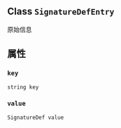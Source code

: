 

## Class  `SignatureDefEntry` 
原始信息

## 属性


###  `key` 
 `string key` 

###  `value` 
 `SignatureDef value` 

